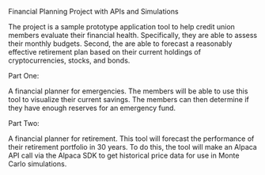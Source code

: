 Financial Planning Project with APIs and Simulations

The project is a sample prototype application tool to help credit union members evaluate their financial health. Specifically, they are able to assess their monthly budgets. Second, the are able to forecast a reasonably effective retirement plan based on their current holdings of cryptocurrencies, stocks, and bonds. 

Part One: 

A financial planner for emergencies. The members will be able to use this tool to visualize their current savings. The members can then determine if they have enough reserves for an emergency fund.

Part Two:

A financial planner for retirement. This tool will forecast the performance of their retirement portfolio in 30 years. To do this, the tool will make an Alpaca API call via the Alpaca SDK to get historical price data for use in Monte Carlo simulations.

